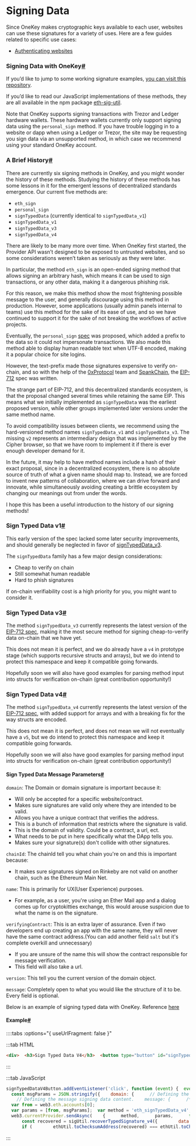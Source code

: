 # Signing Data

Since OneKey makes cryptographic keys available to each user, websites can use these signatures for a variety of uses. Here are a few guides related to specific use cases:

* [Authenticating websites](https://medium.com/hackernoon/writing-for-blockchain-wallet-signature-request-messages-6ede721160d5)

### Signing Data with OneKey[#](https://docs.onekey.so/en/Extension/API%20Reference/signing-data#signing-data-with-onekey) <a href="#signing-data-with-onekey" id="signing-data-with-onekey"></a>

If you’d like to jump to some working signature examples, [you can visit this repository](https://github.com/danfinlay/js-eth-personal-sign-examples).

If you’d like to read our JavaScript implementations of these methods, they are all available in the npm package [eth-sig-util](https://github.com/onekeyhq/eth-sig-util).

Note that OneKey supports signing transactions with Trezor and Ledger hardware wallets. These hardware wallets currently only support signing data using the `personal_sign` method. If you have trouble logging in to a website or dapp when using a Ledger or Trezor, the site may be requesting you sign data via an unsupported method, in which case we recommend using your standard OneKey account.

### A Brief History[#](https://docs.onekey.so/en/Extension/API%20Reference/signing-data#a-brief-history) <a href="#a-brief-history" id="a-brief-history"></a>

There are currently six signing methods in OneKey, and you might wonder the history of these methods. Studying the history of these methods has some lessons in it for the emergent lessons of decentralized standards emergence. Our current five methods are:

* `eth_sign`
* `personal_sign`
* `signTypedData` (currently identical to `signTypedData_v1`)
* `signTypedData_v1`
* `signTypedData_v3`
* `signTypedData_v4`

There are likely to be many more over time. When OneKey first started, the Provider API wasn’t designed to be exposed to untrusted websites, and so some considerations weren’t taken as seriously as they were later.

In particular, the method `eth_sign` is an open-ended signing method that allows signing an arbitrary hash, which means it can be used to sign transactions, or any other data, making it a dangerous phishing risk.

For this reason, we make this method show the most frightening possible message to the user, and generally discourage using this method in production. However, some applications (usually admin panels internal to teams) use this method for the sake of its ease of use, and so we have continued to support it for the sake of not breaking the workflows of active projects.

Eventually, the `personal_sign` [spec](https://github.com/ethereum/go-ethereum/pull/2940) was proposed, which added a prefix to the data so it could not impersonate transactions. We also made this method able to display human readable text when UTF-8 encoded, making it a popular choice for site logins.

However, the text-prefix made those signatures expensive to verify on-chain, and so with the help of the [0xProtocol](https://0x.org/) team and [SpankChain](https://spankchain.com/), the [EIP-712](https://eips.ethereum.org/EIPS/eip-712) spec was written.

The strange part of EIP-712, and this decentralized standards ecosystem, is that the proposal changed several times while retaining the same EIP. This means what we initially implemented as `signTypedData` was the earliest proposed version, while other groups implemented later versions under the same method name.

To avoid compatibility issues between clients, we recommend using the hard-versioned method names `signTypedData_v1` and `signTypedData_v3`. The missing `v2` represents an intermediary design that was implemented by the Cipher browser, so that we have room to implement it if there is ever enough developer demand for it.

In the future, it may help to have method names include a hash of their exact proposal, since in a decentralized ecosystem, there is no absolute source of truth of what a given name should map to. Instead, we are forced to invent new patterns of collaboration, where we can drive forward and innovate, while simultaneously avoiding creating a brittle ecosystem by changing our meanings out from under the words.

I hope this has been a useful introduction to the history of our signing methods!

### Sign Typed Data v1[#](https://docs.onekey.so/en/Extension/API%20Reference/signing-data#sign-typed-data-v1) <a href="#sign-typed-data-v1" id="sign-typed-data-v1"></a>

This early version of the spec lacked some later security improvements, and should generally be neglected in favor of [signTypedData\_v3](https://docs.onekey.so/en/Extension/API%20Reference/signing-data#sign-typed-data-v3).

The `signTypedData` family has a few major design considerations:

* Cheap to verify on chain
* Still somewhat human readable
* Hard to phish signatures

If on-chain verifiability cost is a high priority for you, you might want to consider it.

### Sign Typed Data v3[#](https://docs.onekey.so/en/Extension/API%20Reference/signing-data#sign-typed-data-v3) <a href="#sign-typed-data-v3" id="sign-typed-data-v3"></a>

The method `signTypedData_v3` currently represents the latest version of the [EIP-712 spec](https://eips.ethereum.org/EIPS/eip-712), making it the most secure method for signing cheap-to-verify data on-chain that we have yet.

This does not mean it is perfect, and we do already have a `v4` in prototype stage (which supports recursive structs and arrays), but we do intend to protect this namespace and keep it compatible going forwards.

Hopefully soon we will also have good examples for parsing method input into structs for verification on-chain (great contribution opportunity!)

### Sign Typed Data v4[#](https://docs.onekey.so/en/Extension/API%20Reference/signing-data#sign-typed-data-v4) <a href="#sign-typed-data-v4" id="sign-typed-data-v4"></a>

The method `signTypedData_v4` currently represents the latest version of the [EIP-712 spec](https://eips.ethereum.org/EIPS/eip-712), with added support for arrays and with a breaking fix for the way structs are encoded.

This does not mean it is perfect, and does not mean we will not eventually have a `v5`, but we do intend to protect this namespace and keep it compatible going forwards.

Hopefully soon we will also have good examples for parsing method input into structs for verification on-chain (great contribution opportunity!)

#### Sign Typed Data Message Parameters[#](https://docs.onekey.so/en/Extension/API%20Reference/signing-data#sign-typed-data-message-parameters) <a href="#sign-typed-data-message-parameters" id="sign-typed-data-message-parameters"></a>

`domain`: The Domain or domain signature is important because it:

* Will only be accepted for a specific website/contract.
* Makes sure signatures are valid only where they are intended to be valid.
* Allows you have a unique contract that verifies the address.
* This is a bunch of information that restricts where the signature is valid.
* This is the domain of validity. Could be a contract, a url, ect.
* What needs to be put in here specifically what the DApp tells you.
* Makes sure your signature(s) don't collide with other signatures.

`chainId`: The chainId tell you what chain you're on and this is important because:

* It makes sure signatures signed on Rinkeby are not valid on another chain, such as the Ethereum Main Net.

`name`: This is primarily for UX(User Experience) purposes.

* For example, as a user, you're using an Ether Mail app and a dialog comes up for cryptokitties exchange, this would arouse suspicion due to what the name is on the signature.

`verifyingContract`: This is an extra layer of assurance. Even if two developers end up creating an app with the same name, they will never have the same contract address.(You can add another field `salt` but it's complete overkill and unnecessary)

* If you are unsure of the name this will show the contract responsible for message verification.
* This field will also take a url.

`version`: This tell you the current version of the domain object.

`message`: Completely open to what you would like the structure of it to be. Every field is optional.

Below is an example of signing typed data with OneKey. Reference [here](https://github.com/danfinlay/js-eth-personal-sign-examples)

#### Example[#](https://docs.onekey.so/en/Extension/API%20Reference/signing-data#example) <a href="#example" id="example"></a>

::::tabs :options="{ useUrlFragment: false }"

:::tab HTML

```html
<div>  <h3>Sign Typed Data V4</h3>  <button type="button" id="signTypedDataV4Button">sign typed data v4</button></div>
```

:::

:::tab JavaScript

```javascript
signTypedDataV4Button.addEventListener('click', function (event) {  event.preventDefault();
  const msgParams = JSON.stringify({    domain: {      // Defining the chain aka Rinkeby testnet or Ethereum Main Net      chainId: 1,      // Give a user friendly name to the specific contract you are signing for.      name: 'Ether Mail',      // If name isn't enough add verifying contract to make sure you are establishing contracts with the proper entity      verifyingContract: '0xCcCCccccCCCCcCCCCCCcCcCccCcCCCcCcccccccC',      // Just let's you know the latest version. Definitely make sure the field name is correct.      version: '1',    },
    // Defining the message signing data content.    message: {      /*       - Anything you want. Just a JSON Blob that encodes the data you want to send       - No required fields       - This is DApp Specific       - Be as explicit as possible when building out the message schema.      */      contents: 'Hello, Bob!',      attachedMoneyInEth: 4.2,      from: {        name: 'Cow',        wallets: [          '0xCD2a3d9F938E13CD947Ec05AbC7FE734Df8DD826',          '0xDeaDbeefdEAdbeefdEadbEEFdeadbeEFdEaDbeeF',        ],      },      to: [        {          name: 'Bob',          wallets: [            '0xbBbBBBBbbBBBbbbBbbBbbbbBBbBbbbbBbBbbBBbB',            '0xB0BdaBea57B0BDABeA57b0bdABEA57b0BDabEa57',            '0xB0B0b0b0b0b0B000000000000000000000000000',          ],        },      ],    },    // Refers to the keys of the *types* object below.    primaryType: 'Mail',    types: {      // TODO: Clarify if EIP712Domain refers to the domain the contract is hosted on      EIP712Domain: [        { name: 'name', type: 'string' },        { name: 'version', type: 'string' },        { name: 'chainId', type: 'uint256' },        { name: 'verifyingContract', type: 'address' },      ],      // Not an EIP712Domain definition      Group: [        { name: 'name', type: 'string' },        { name: 'members', type: 'Person[]' },      ],      // Refer to PrimaryType      Mail: [        { name: 'from', type: 'Person' },        { name: 'to', type: 'Person[]' },        { name: 'contents', type: 'string' },      ],      // Not an EIP712Domain definition      Person: [        { name: 'name', type: 'string' },        { name: 'wallets', type: 'address[]' },      ],    },  });
  var from = web3.eth.accounts[0];
  var params = [from, msgParams];  var method = 'eth_signTypedData_v4';
  web3.currentProvider.sendAsync(    {      method,      params,      from,    },    function (err, result) {      if (err) return console.dir(err);      if (result.error) {        alert(result.error.message);      }      if (result.error) return console.error('ERROR', result);      console.log('TYPED SIGNED:' + JSON.stringify(result.result));
      const recovered = sigUtil.recoverTypedSignature_v4({        data: JSON.parse(msgParams),        sig: result.result,      });
      if (        ethUtil.toChecksumAddress(recovered) === ethUtil.toChecksumAddress(from)      ) {        alert('Successfully recovered signer as ' + from);      } else {        alert(          'Failed to verify signer when comparing ' + result + ' to ' + from        );      }    }  );});
```

:::

